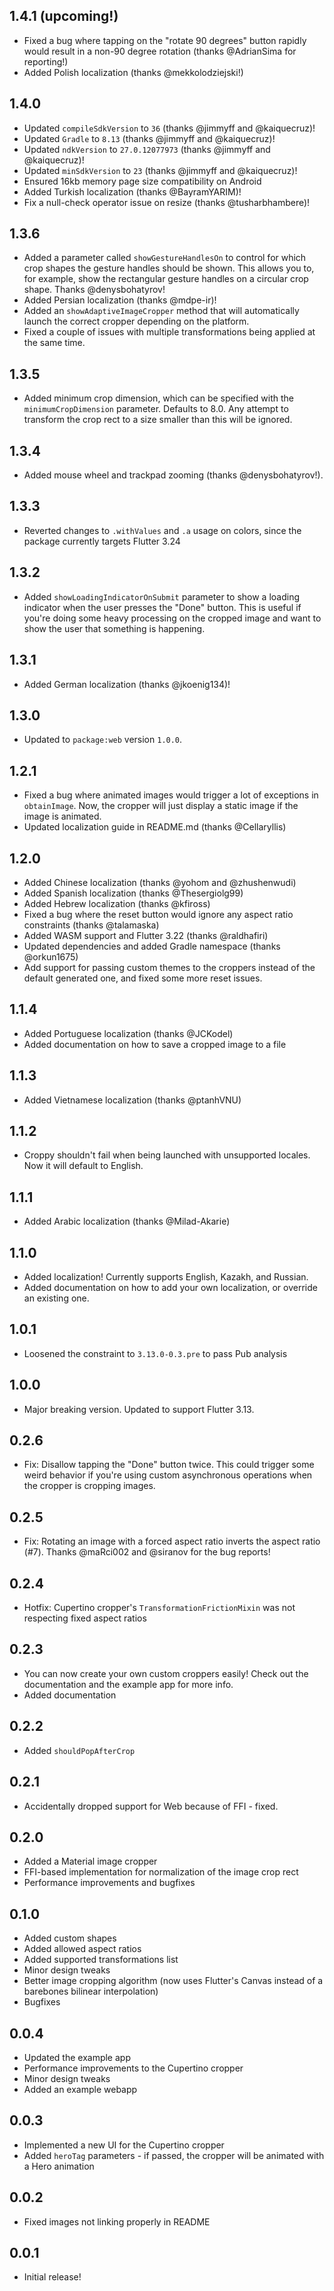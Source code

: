 ## 1.4.1 (upcoming!)

* Fixed a bug where tapping on the "rotate 90 degrees" button rapidly would result in a non-90 degree rotation (thanks @AdrianSima for reporting!)
* Added Polish localization (thanks @mekkolodziejski!)

## 1.4.0

* Updated `compileSdkVersion` to `36` (thanks @jimmyff and @kaiquecruz)!
* Updated `Gradle` to `8.13` (thanks @jimmyff and @kaiquecruz)!
* Updated `ndkVersion` to `27.0.12077973` (thanks @jimmyff and @kaiquecruz)!
* Updated `minSdkVersion` to `23` (thanks @jimmyff and @kaiquecruz)!
* Ensured 16kb memory page size compatibility on Android
* Added Turkish localization (thanks @BayramYARIM)!
* Fix a null-check operator issue on resize (thanks @tusharbhambere)!

## 1.3.6

* Added a parameter called `showGestureHandlesOn` to control for which crop shapes the gesture handles should be shown. This allows you to, for example, show the rectangular gesture handles on a circular crop shape. Thanks @denysbohatyrov!
* Added Persian localization (thanks @mdpe-ir)!
* Added an `showAdaptiveImageCropper` method that will automatically launch the correct cropper depending on the platform.
* Fixed a couple of issues with multiple transformations being applied at the same time.

## 1.3.5

* Added minimum crop dimension, which can be specified with the `minimumCropDimension` parameter. Defaults to 8.0. Any attempt to transform the crop rect to a size smaller than this will be ignored.

## 1.3.4

* Added mouse wheel and trackpad zooming (thanks @denysbohatyrov!).

## 1.3.3

* Reverted changes to `.withValues` and `.a` usage on colors, since the package currently targets Flutter 3.24

## 1.3.2

* Added `showLoadingIndicatorOnSubmit` parameter to show a loading indicator when the user presses the "Done" button. This is useful if you're doing some heavy processing on the cropped image and want to show the user that something is happening.

## 1.3.1

* Added German localization (thanks @jkoenig134)! 

## 1.3.0

* Updated to `package:web` version `1.0.0`.

## 1.2.1

* Fixed a bug where animated images would trigger a lot of exceptions in `obtainImage`. Now, the cropper will just display a static image if the image is animated.
* Updated localization guide in README.md (thanks @Cellaryllis)

## 1.2.0

* Added Chinese localization (thanks @yohom and @zhushenwudi)
* Added Spanish localization (thanks @Thesergiolg99)
* Added Hebrew localization (thanks @kfiross)
* Fixed a bug where the reset button would ignore any aspect ratio constraints (thanks @talamaska)
* Added WASM support and Flutter 3.22 (thanks @raldhafiri)
* Updated dependencies and added Gradle namespace (thanks @orkun1675)
* Add support for passing custom themes to the croppers instead of the default generated one, and fixed some more reset issues.

## 1.1.4

* Added Portuguese localization (thanks @JCKodel)
* Added documentation on how to save a cropped image to a file

## 1.1.3

* Added Vietnamese localization (thanks @ptanhVNU)

## 1.1.2

* Croppy shouldn't fail when being launched with unsupported locales. Now it will default to English.

## 1.1.1

* Added Arabic localization (thanks @Milad-Akarie)

## 1.1.0

* Added localization! Currently supports English, Kazakh, and Russian.
* Added documentation on how to add your own localization, or override an existing one.

## 1.0.1

* Loosened the constraint to `3.13.0-0.3.pre` to pass Pub analysis

## 1.0.0

* Major breaking version. Updated to support Flutter 3.13.

## 0.2.6

* Fix: Disallow tapping the "Done" button twice. This could trigger some weird behavior if you're using custom asynchronous operations when the cropper is cropping images.

## 0.2.5

* Fix: Rotating an image with a forced aspect ratio inverts the aspect ratio (#7). Thanks @maRci002 and @siranov for the bug reports!

## 0.2.4

* Hotfix: Cupertino cropper's `TransformationFrictionMixin` was not respecting fixed aspect ratios

## 0.2.3

* You can now create your own custom croppers easily! Check out the documentation and the example app for more info.
* Added documentation

## 0.2.2

* Added `shouldPopAfterCrop`

## 0.2.1

* Accidentally dropped support for Web because of FFI - fixed.

## 0.2.0

* Added a Material image cropper
* FFI-based implementation for normalization of the image crop rect
* Performance improvements and bugfixes

## 0.1.0

* Added custom shapes
* Added allowed aspect ratios
* Added supported transformations list
* Minor design tweaks
* Better image cropping algorithm (now uses Flutter's Canvas instead of a barebones bilinear interpolation)
* Bugfixes

## 0.0.4

* Updated the example app
* Performance improvements to the Cupertino cropper
* Minor design tweaks
* Added an example webapp

## 0.0.3

* Implemented a new UI for the Cupertino cropper
* Added `heroTag` parameters - if passed, the cropper will be animated with a Hero animation

## 0.0.2

* Fixed images not linking properly in README

## 0.0.1

* Initial release!
